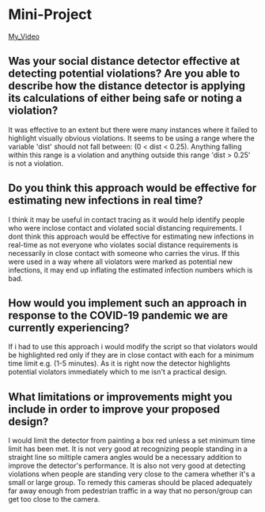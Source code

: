 # Mini-Project

[My_Video](https://youtu.be/WvwwMrgAgHQ)

## Was your social distance detector effective at detecting potential violations? Are you able to describe how the distance detector is applying its calculations of either being safe or noting a violation?

It was effective to an extent but there were many instances where it failed to highlight visually obvious violations. It seems to be using a range where the variable 'dist' should not fall between: (0 < dist < 0.25). Anything falling within this range is a violation and anything outside this range 'dist > 0.25' is not a violation.



## Do you think this approach would be effective for estimating new infections in real time? 

I think it may be useful in contact tracing as it would help identify people who were inclose contact and violated social distancing requirements. 
I dont think this approach would be effective for estimating new infections in real-time as not everyone who violates social distance requirements is necessarily in close contact with someone who carries the virus. If this were used in a way where all violators were marked as potential new infections, it may end up inflating the estimated infection numbers which is bad. 

## How would you implement such an approach in response to the COVID-19 pandemic we are currently experiencing?
If i had to use this approach i would modify the script so that violators would be highlighted red only if they are in close contact with each for a minimum time limit e.g. (1-5 minutes). As it is right now the detector highlights potential violators immediately which to me isn't a practical design.


## What limitations or improvements might you include in order to improve your proposed design?

I would limit the detector from painting a box red unless a set minimum time limit has been met.
It is not very good at recognizing people standing in a straight line so miltiple camera angles would be a necessary addition to improve the detector's performance. It is also not very good at detecting violations when people are standing very close to the camera whether it's a small or large group. To remedy this cameras should be placed adequately far away enough from pedestrian traffic in a way that no person/group can get too close to the camera.
